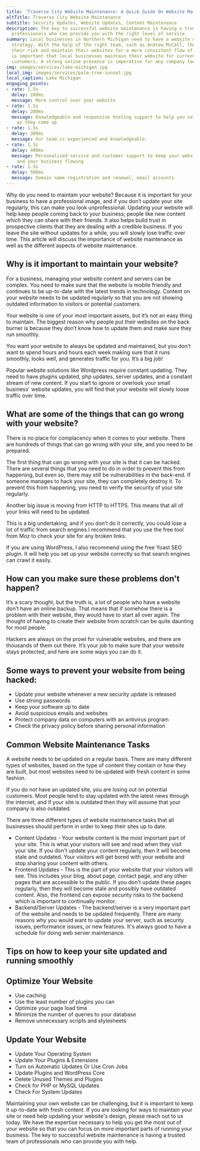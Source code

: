 ```yaml
---
title: 'Traverse City Website Maintenance: A Quick Guide On Website Maintenance'
altTitle: Traverse City Website Maintenance
subtitle: Security Updates, Website Updates, Content Maintenance
description: The key to successful website maintenance is having a trusted team of
  professionals who can provide you with the right level of service.
summary: Local businesses in Northern Michigan need to have a website maintenance
  strategy. With the help of the right team, such as Andrew McCall, they can decrease
  their risk and maintain their websites for a more consistent flow of business. It
  is important that local businesses maintain their website for current and potential
  customers. A strong online presence is imperative for any company looking to succeed.
img: images/services/lake-michigan.jpg
local_img: images/services/palm-tree-sunset.jpg
local_caption: Lake Michigan
engaging_points:
- rate: 1.5s
  delay: 100ms
  message: More control over your website
- rate: 1.5s
  delay: 200ms
  message: Knowledgeable and responsive hosting support to help you solve problems
    as they come up
- rate: 1.5s
  delay: 300ms
  message: Our team is experienced and knowledgeable.
- rate: 1.5s
  delay: 400ms
  message: Personalized service and customer support to keep your website working
    and your business flowing
- rate: 1.5s
  delay: 500ms
  message: Domain name registration and renewal, email accounts
---
```


Why do you need to maintain your website? Because it is important for your business to have a professional image, and if you don’t update your site regularly, this can make you look unprofessional. Updating your website will help keep people coming back to your business; people like new content which they can share with their friends. It also helps build trust in prospective clients that they are dealing with a credible business. If you leave the site without updates for a while, you will slowly lose traffic over time. This article will discuss the importance of website maintenance as well as the different aspects of website maintenance.


## Why is it important to maintain your website?


For a business, managing your website content and servers can be complex. You need to make sure that the website is mobile friendly and continues to be up-to-date with the latest trends in technology. Content on your website needs to be updated regularly so that you are not showing outdated information to visitors or potential customers.


Your website is one of your most important assets, but it’s not an easy thing to maintain. The biggest reason why people put their websites on the back burner is because they don’t know how to update them and make sure they run smoothly.


You want your website to always be updated and maintained, but you don’t want to spend hours and hours each week making sure that it runs smoothly, looks well, and generates traffic for you. It’s a big job!


Popular website solutions like Wordpress require constant updating. They need to have plugins updated, php updates, server updates, and a constant stream of new content. If you start to ignore or overlook your small business' website updates, you will find that your website will slowly loose traffic over time.


## What are some of the things that can go wrong with your website?

There is no place for complacency when it comes to your website. There are hundreds of things that can go wrong with your site, and you need to be prepared.


The first thing that can go wrong with your site is that it can be hacked. There are several things that you need to do in order to prevent this from happening, but even so, there may still be vulnerabilities in the back-end. If someone manages to hack your site, they can completely destroy it. To prevent this from happening, you need to verify the security of your site regularly.


Another big issue is moving from HTTP to HTTPS. This means that all of your links will need to be updated.

This is a big undertaking, and if you don’t do it correctly, you could lose a lot of traffic from search engines.I recommend that you use the free tool from Moz to check your site for any broken links.

If you are using WordPress, I also recommend using the free Yoast SEO plugin. It will help you set up your website correctly so that search engines can crawl it easily.


## How can you make sure these problems don't happen?


It’s a scary thought, but the truth is, a lot of people who have a website don’t have an online backup. That means that if somehow there is a problem with their website, they would have to start all over again. The thought of having to create their website from scratch can be quite daunting for most people.


Hackers are always on the prowl for vulnerable websites, and there are thousands of them out there. It’s your job to make sure that your website stays protected, and here are some ways you can do it.


## Some ways to prevent your website from being hacked:


- Update your website whenever a new security update is released
- Use strong passwords
- Keep your software up to date
- Avoid suspicious emails and websites
- Protect company data on computers with an antivirus program
- Check the privacy policy before sharing personal information


## Common Website Maintenance Tasks


A website needs to be updated on a regular basis. There are many different types of websites, based on the type of content they contain or how they are built, but most websites need to be updated with fresh content in some fashion.


If you do not have an updated site, you are losing out on potential customers. Most people tend to stay updated with the latest news through the internet, and if your site is outdated then they will assume that your company is also outdated.


There are three different types of website maintenance tasks that all businesses should perform in order to keep their sites up to date.

- Content Updates - Your website content is the most important part of your site. This is what your visitors will see and read when they visit your site. If you don't update your content regularly, then it will become stale and outdated. Your visitors will get bored with your website and stop sharing your content with others.
- Frontend Updates - This is the part of your website that your visitors will see. This includes your blog, about page, contact page, and any other pages that are accessible to the public. If you don't update these pages regularly, then they will become stale and possibly have outdated content. Also, the frontend can expose security risks to the backend which is important to continually monitor.
- Backend/Server Updates - The backend/server is a very important part of the website and needs to be updated frequently. There are many reasons why you would want to update your server, such as security issues, performance issues, or new features. It's always good to have a schedule for doing web server maintenance.

## Tips on how to keep your site updated and running smoothly


## Optimize Your Website

* Use caching
* Use the least number of plugins you can
* Optimize your page load time
* Minimize the number of queries to your database
* Remove unnecessary scripts and stylesheets


## Update Your Website

* Update Your Operating System
* Update Your Plugins & Extensions
* Turn on Automatic Updates Or Use Cron Jobs
* Update Plugins and WordPress Core
* Delete Unused Themes and Plugins
* Check for PHP or MySQL Updates
* Check For System Updates


Maintaining your own website can be challenging, but it is important to keep it up-to-date with fresh content. 
If you are looking for ways to maintain your site or need help updating your website's design, please reach out to us today. 
We have the expertise necessary to help you get the most out of your website so that you can focus on more important parts of running your business. 
The key to successful website maintenance is having a trusted team of professionals who can provide you with help.



